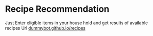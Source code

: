# Recipe Recommendation
Just Enter eligible items in your house hold and get results of available recipes
Url
<a href="dummybot.github.io/recipes">dummybot.github.io/recipes</a>
